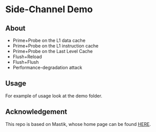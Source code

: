 # Side-Channel Demo

## About

- Prime+Probe on the L1 data cache
- Prime+Probe on the L1 instruction cache
- Prime+Probe on the Last Level Cache
- Flush+Reload
- Flush+Flush
- Performance-degradation attack


## Usage

For example of usage look at the demo folder.

## Acknowledgement

This repo is based on Mastik, whose home page can be found [HERE](http://cs.adelaide.edu.au/~yval/Mastik/).
